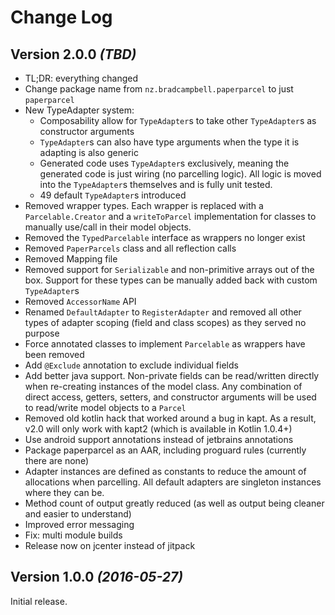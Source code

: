Change Log
==========

Version 2.0.0 *(TBD)*
----------------------------

 * TL;DR: everything changed
 * Change package name from `nz.bradcampbell.paperparcel` to just `paperparcel`
 * New TypeAdapter system:
   * Composability allow for `TypeAdapter`s to take other `TypeAdapter`s as constructor
     arguments
   * `TypeAdapter`s can also have type arguments when the type it is adapting is also generic
   * Generated code uses `TypeAdapter`s exclusively, meaning the generated code is just wiring
     (no parcelling logic). All logic is moved into the `TypeAdapter`s themselves and is fully unit tested.
   * 49 default `TypeAdapter`s introduced
 * Removed wrapper types. Each wrapper is replaced with a `Parcelable.Creator` and a `writeToParcel` 
   implementation for classes to manually use/call in their model objects.
 * Removed the `TypedParcelable` interface as wrappers no longer exist
 * Removed `PaperParcels` class and all reflection calls
 * Removed Mapping file
 * Removed support for `Serializable` and non-primitive arrays out of the box. Support
   for these types can be manually added back with custom `TypeAdapter`s
 * Removed `AccessorName` API
 * Renamed `DefaultAdapter` to `RegisterAdapter` and removed all other types of adapter scoping
   (field and class scopes) as they served no purpose
 * Force annotated classes to implement `Parcelable` as wrappers have been removed
 * Add `@Exclude` annotation to exclude individual fields
 * Add better java support. Non-private fields can be read/written directly when re-creating
   instances of the model class. Any combination of direct access, getters, setters, and
   constructor arguments will be used to read/write model objects to a `Parcel`
 * Removed old kotlin hack that worked around a bug in kapt. As a result, v2.0 will only
   work with kapt2 (which is available in Kotlin 1.0.4+)
 * Use android support annotations instead of jetbrains annotations
 * Package paperparcel as an AAR, including proguard rules (currently there are none)
 * Adapter instances are defined as constants to reduce the amount of allocations when parcelling.
   All default adapters are singleton instances where they can be. 
 * Method count of output greatly reduced (as well as output being cleaner and easier to understand)
 * Improved error messaging
 * Fix: multi module builds
 * Release now on jcenter instead of jitpack

Version 1.0.0 *(2016-05-27)*
----------------------------

Initial release.
